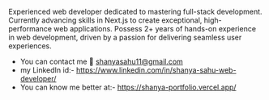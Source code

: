 Experienced web developer dedicated to mastering full-stack development. Currently advancing skills in Next.js to create exceptional, high-performance web applications. Possess 2+ years of hands-on experience in web development, driven by a passion for delivering seamless user experiences.

- You can contact me 📧 shanyasahu11@gmail.com
- my LinkedIn id:- https://www.linkedin.com/in/shanya-sahu-web-developer/
- You can know me better at:- https://shanya-portfolio.vercel.app/


<!---
Shanya-Sahu/Shanya-Sahu is a ✨ special ✨ repository because its `README.md` (this file) appears on your GitHub profile.
You can click the Preview link to take a look at your changes.
--->

